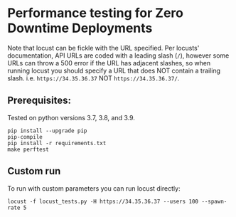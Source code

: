 # Performance testing for Zero Downtime Deployments

Note that locust can be fickle with the URL specified.  Per locusts' documentation, API URLs are coded with a leading slash (`/`), however some URLs can throw a 500 error if the URL has adjacent slashes, so when running locust you should specify a URL that does NOT contain a trailing slash. i.e. `https://34.35.36.37` NOT `https://34.35.36.37/`.

## Prerequisites:

Tested on python versions 3.7, 3.8, and 3.9.

```
pip install --upgrade pip
pip-compile
pip install -r requirements.txt
make perftest
```

## Custom run

To run with custom parameters you can run locust directly:

```
locust -f locust_tests.py -H https://34.35.36.37 --users 100 --spawn-rate 5
```
